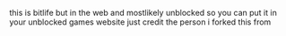 this is bitlife but in the web and mostlikely unblocked so you can put it in your unblocked games website just credit the person i forked this from
